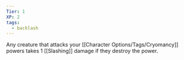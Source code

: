 ```yaml
---
Tier: 1
XP: 2
tags:
  - backlash
---
```

Any creature that attacks your [[Character Options/Tags/Cryomancy]] powers takes 1 [[Slashing]] damage if they destroy the power.